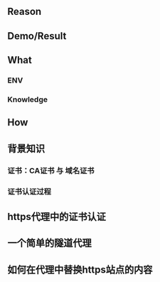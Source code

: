 ## Reason

## Demo/Result

## What
### ENV

### Knowledge

## How

## 背景知识
### 证书：CA证书 与 域名证书

### 证书认证过程


## https代理中的证书认证

## 一个简单的隧道代理

## 如何在代理中替换https站点的内容
<!--stackedit_data:
eyJoaXN0b3J5IjpbLTE0ODUxNjY0OTVdfQ==
-->